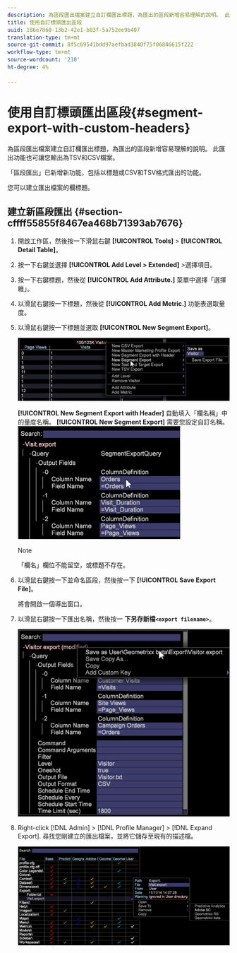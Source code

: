 ```yaml
---
description: 為區段匯出檔案建立自訂欄匯出標題，為匯出的區段新增容易理解的說明。 此匯出功能也可讓您輸出為TSV和CSV檔案。
title: 使用自訂標頭匯出區段
uuid: 186e7868-13b2-42e1-b83f-5a752ee9b407
translation-type: tm+mt
source-git-commit: 8f5c69541bdd97aefbad3840f75f06846615f222
workflow-type: tm+mt
source-wordcount: '210'
ht-degree: 4%

---
```



# 使用自訂標頭匯出區段{#segment-export-with-custom-headers}

為區段匯出檔案建立自訂欄匯出標題，為匯出的區段新增容易理解的說明。 此匯出功能也可讓您輸出為TSV和CSV檔案。

「區段匯出」已新增新功能，包括以標題或CSV和TSV格式匯出的功能。

您可以建立匯出檔案的欄標題。

## 建立新區段匯出 {#section-cffff55855f8467ea468b71393ab7676}

1. 開啟工作區，然後按一下滑鼠右鍵 **[!UICONTROL Tools]** > **[!UICONTROL Detail Table]**。

1. 按一下右鍵並選擇 **[!UICONTROL Add Level > Extended]** >選擇項目。
1. 按一下右鍵標題，然後從 **[!UICONTROL Add Attribute.]** 菜單中選擇「選擇維」。

1. 以滑鼠右鍵按一下標題，然後從 **[!UICONTROL Add Metric.]** 功能表選取量度。

1. 以滑鼠右鍵按一下標題並選取 **[!UICONTROL New Segment Export]**。

   ![](assets/segment_export_headers.png)

   **[!UICONTROL New Segment Export with Header]** 自動填入「欄名稱」中的量度名稱。 **[!UICONTROL New Segment Export]** 需要您設定自訂名稱。 ![](assets/segment_export_with_headers.png)

   >[!NOTE]
   >
   >「欄名」欄位不能留空，或標題不存在。

1. 以滑鼠右鍵按一下並命名區段，然後按一下 **[!UICONTROL Save Export File]**。

   將會開啟一個導出窗口。

1. 以滑鼠右鍵按一下匯出名稱，然後按一 **下另存新檔`<export filename>`**。

   ![](assets/segment_export_headers_7.png)

1. Right-click [!DNL Admin] > [!DNL Profile Manager] > [!DNL Expand Export]. 尋找您剛建立的匯出檔案，並將它儲存至現有的描述檔。

   ![](assets/segment_export_headers_8.png)

